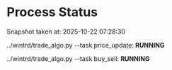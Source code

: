# Process Status

Snapshot taken at: 2025-10-22 07:28:30

../wintrd/trade_algo.py --task price_update: **RUNNING**

../wintrd/trade_algo.py --task buy_sell: **RUNNING**

